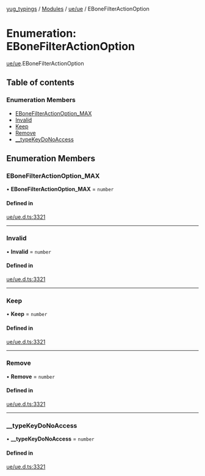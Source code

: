 [yug_typings](../README.md) / [Modules](../modules.md) / [ue/ue](../modules/ue_ue.md) / EBoneFilterActionOption

# Enumeration: EBoneFilterActionOption

[ue/ue](../modules/ue_ue.md).EBoneFilterActionOption

## Table of contents

### Enumeration Members

- [EBoneFilterActionOption\_MAX](ue_ue.EBoneFilterActionOption.md#ebonefilteractionoption_max)
- [Invalid](ue_ue.EBoneFilterActionOption.md#invalid)
- [Keep](ue_ue.EBoneFilterActionOption.md#keep)
- [Remove](ue_ue.EBoneFilterActionOption.md#remove)
- [\_\_typeKeyDoNoAccess](ue_ue.EBoneFilterActionOption.md#__typekeydonoaccess)

## Enumeration Members

### EBoneFilterActionOption\_MAX

• **EBoneFilterActionOption\_MAX** = `number`

#### Defined in

[ue/ue.d.ts:3321](https://github.com/YugMetaverse/yug_typings/blob/25cad34/ue/ue.d.ts#L3321)

___

### Invalid

• **Invalid** = `number`

#### Defined in

[ue/ue.d.ts:3321](https://github.com/YugMetaverse/yug_typings/blob/25cad34/ue/ue.d.ts#L3321)

___

### Keep

• **Keep** = `number`

#### Defined in

[ue/ue.d.ts:3321](https://github.com/YugMetaverse/yug_typings/blob/25cad34/ue/ue.d.ts#L3321)

___

### Remove

• **Remove** = `number`

#### Defined in

[ue/ue.d.ts:3321](https://github.com/YugMetaverse/yug_typings/blob/25cad34/ue/ue.d.ts#L3321)

___

### \_\_typeKeyDoNoAccess

• **\_\_typeKeyDoNoAccess** = `number`

#### Defined in

[ue/ue.d.ts:3321](https://github.com/YugMetaverse/yug_typings/blob/25cad34/ue/ue.d.ts#L3321)
